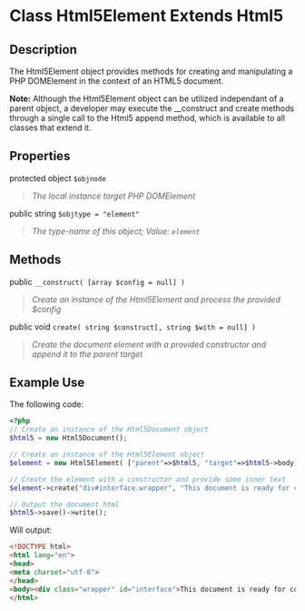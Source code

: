 # Class Html5Element Extends Html5

## Description

The Html5Element object provides methods for creating and manipulating a PHP DOMElement in the context of an HTML5 document.

**Note:** Although the Html5Element object can be utilized independant of a parent object, a developer may execute the __construct and create methods through a single call to the Html5 append method, which is available to all classes that extend it.

## Properties

protected object `$objnode`
> *The local instance target PHP DOMElement*

public string `$objtype = "element"`
> *The type-name of this object; Value: `element`*

## Methods

public `__construct( [array $config = null] )`
> *Create an instance of the Html5Element and process the provided $config*

public void `create( string $construct[, string $with = null] )`
> *Create the document element with a provided constructor and append it to the parent target*

## Example Use

The following code:

```php
<?php
// Create an instance of the Html5Document object
$html5 = new Html5Document();

// Create an instance of the Html5Element object
$element = new Html5Element( ["parent"=>$html5, "target"=>$html5->body] );

// Create the element with a constructor and provide some inner text
$element->create("div#interface.wrapper", "This document is ready for content.");

// Output the document html
$html5->save()->write();
```

Will output:

```html
<!DOCTYPE html>
<html lang="en">
<head>
<meta charset="utf-8">
</head>
<body><div class="wrapper" id="interface">This document is ready for content</div></body>.
</html>
```
